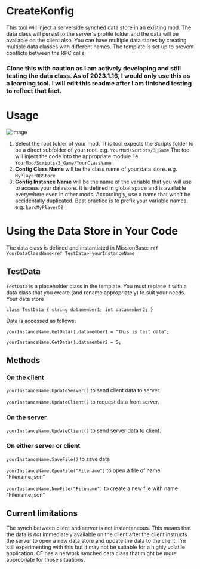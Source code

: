 # CreateKonfig
This tool will inject a serverside synched data store in an existing mod. The data class will persist to the server's profile folder and the data will be available on the client also.  You can have multiple data stores by creating multiple data classes with different names. The template is set up to prevent conflicts between the RPC calls. 
### Clone this with caution as I am actively developing and still testing the data class. As of 2023.1.16, I would only use this as a learning tool. I will edit this readme after I am finished testing to reflect that fact. ###

# Usage
![image](https://user-images.githubusercontent.com/44187035/212992705-bb5886aa-e1e0-4e45-9442-31581caf8c27.png)

1. Select the root folder of your mod.  This tool expects the Scripts folder to be a direct subfolder of your root.  e.g. `YourMod/Scripts/3_Game` The tool will inject the code into the appropriate module i.e. `YourMod/Scripts/3_Game/YourClassName`
2. __Config Class Name__ will be the class name of your data store. e.g. `MyPlayerDBStore`
3. __Config Instance Name__ will be the name of the variable that you will use to access your datastore.  It is defined in global space and is available everywhere even in other mods.  Accordingly, use a name that won't be accidentally duplicated. Best practice is to prefix your variable names.  e.g. `kproMyPlayerDB`

# Using the Data Store in Your Code

The data class is defined and instantiated in MissionBase:  `ref YourDataClassName<ref TestData> yourInstanceName`

## TestData
`TestData` is a placeholder class in the template. You must replace it with a data class that you create (and rename appropriately) to suit your needs.  Your data store
   
`class TestData
{
   string datamember1;
   int datamember2;
}`

Data is accessed as follows: 
   
`yourInstanceName.GetData().datamember1 = "This is test data";`
   
`yourInstanceName.GetData().datamember2 = 5;`

## Methods

### On the client
`yourInstanceName.UpdateServer()`  to send client data to server.
   
`yourInstanceName.UpdateClient()` to request data from server.

### On the server
`yourInstanceName.UpdateClient()` to send server data to client.

### On either server or client
`yourInstanceName.SaveFile()`  to save data

`yourInstanceName.OpenFile("Filename")` to open a file of name "Filename.json"

`yourInstanceName.NewFile("Filename")` to create a new file with name "Filename.json"

## Current limitations
The synch between client and server is not instantaneous.  This means that the data is *not* immediately available on the client after the client instructs the server to open a new data store and update the data to the client. I'm still experimenting with this but it may not be suitable for a highly volatile application. CF has a network synched data class that might be more appropriate for those situations.



